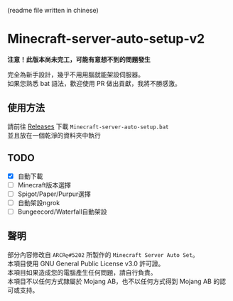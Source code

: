 (readme file written in chinese)
# Minecraft-server-auto-setup-v2
**注意！此版本尚未完工，可能有意想不到的問題發生**  
  
   
完全為新手設計，幾乎不用用腦就能架設伺服器。  
如果您熟悉 bat 語法，歡迎使用 PR 做出貢獻，我將不勝感激。
## 使用方法
請前往 [Releases](https://github.com/MagicTeaMC/Minecraft-server-auto-setup/releases/) 下載 `Minecraft-server-auto-setup.bat`  
並且放在一個乾淨的資料夾中執行
## TODO
- [x] 自動下載
- [ ] Minecraft版本選擇
- [ ] Spigot/Paper/Purpur選擇
- [ ] 自動架設ngrok
- [ ] Bungeecord/Waterfall自動架設
## 聲明
部分內容修改自 `ARCRღ#5202` 所製作的 `Minecraft Server Auto Set`。  
本項目使用 GNU General Public License v3.0 許可證。  
本項目如果造成您的電腦產生任何問題，請自行負責。  
本項目不以任何方式隸屬於 Mojang AB，也不以任何方式得到 Mojang AB 的認可或支持。
